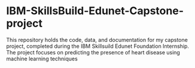 # IBM-SkillsBuild-Edunet-Capstone-project
This repository holds the code, data, and documentation for my capstone project, completed during the IBM Skillsuild Edunet Foundation Internship. The project focuses on predicting the presence of heart disease using machine learning techniques 
